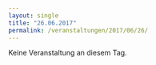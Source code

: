 ```yaml
---
layout: single
title: "26.06.2017"
permalink: /veranstaltungen/2017/06/26/
---
```


Keine Veranstaltung an diesem Tag.
